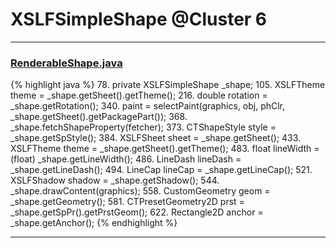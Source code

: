 # XSLFSimpleShape @Cluster 6

***

### [RenderableShape.java](https://searchcode.com/codesearch/view/97406799/)
{% highlight java %}
78. private XSLFSimpleShape _shape;
105.     XSLFTheme theme = _shape.getSheet().getTheme();
216.         double rotation = _shape.getRotation();
340.         paint = selectPaint(graphics, obj, phClr, _shape.getSheet().getPackagePart());
368.     _shape.fetchShapeProperty(fetcher);
373.         CTShapeStyle style = _shape.getSpStyle();
384.             XSLFSheet sheet = _shape.getSheet();
433.                 XSLFTheme theme = _shape.getSheet().getTheme();
483.     float lineWidth = (float) _shape.getLineWidth();
486.     LineDash lineDash = _shape.getLineDash();
494.     LineCap lineCap = _shape.getLineCap();
521.     XSLFShadow shadow = _shape.getShadow();
544.     _shape.drawContent(graphics);
558.     CustomGeometry geom = _shape.getGeometry();
581.                 CTPresetGeometry2D prst = _shape.getSpPr().getPrstGeom();
622.     Rectangle2D anchor = _shape.getAnchor();
{% endhighlight %}

***

